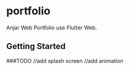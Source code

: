 # portfolio

Anjar Web Portfolio use Flutter Web.

## Getting Started

###TODO
//add splash screen
//add animation

